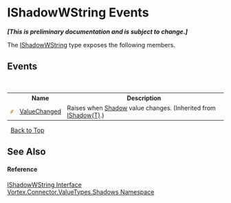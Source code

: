 # IShadowWString Events
 _**\[This is preliminary documentation and is subject to change.\]**_

The <a href="T_Vortex_Connector_ValueTypes_Shadows_IShadowWString.md">IShadowWString</a> type exposes the following members.


## Events
&nbsp;<table><tr><th></th><th>Name</th><th>Description</th></tr><tr><td>![Public event](media/pubevent.gif "Public event")</td><td><a href="E_Vortex_Connector_ValueTypes_Shadows_IShadow_1_ValueChanged.md">ValueChanged</a></td><td>
Raises when <a href="P_Vortex_Connector_ValueTypes_Shadows_IShadow_1_Shadow.md">Shadow</a> value changes.
 (Inherited from <a href="T_Vortex_Connector_ValueTypes_Shadows_IShadow_1.md">IShadow(T)</a>.)</td></tr></table>&nbsp;
<a href="#ishadowwstring-events">Back to Top</a>

## See Also


#### Reference
<a href="T_Vortex_Connector_ValueTypes_Shadows_IShadowWString.md">IShadowWString Interface</a><br /><a href="N_Vortex_Connector_ValueTypes_Shadows.md">Vortex.Connector.ValueTypes.Shadows Namespace</a><br />